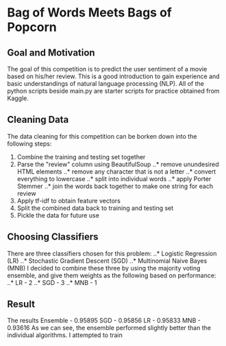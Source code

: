 # Bag of Words Meets Bags of Popcorn

## Goal and Motivation 
The goal of this competition is to predict the user sentiment of a movie based on his/her review.  This is a good introduction to gain experience and basic understandings of natural language processing (NLP).  All of the python scripts beside main.py are starter scripts for practice obtained from Kaggle.

## Cleaning Data
The data cleaning for this competition can be borken down into the following steps:
1. Combine the training and testing set together
2. Parse the "review" column using BeautifulSoup
..* remove unundesired HTML elements
..* remove any character that is not a letter
..* convert everything to lowercase
..* split into individual words
..* apply Porter Stemmer
..* join the words back together to make one string for each review
3. Apply tf-idf to obtain feature vectors
4. Split the combined data back to training and testing set
5. Pickle the data for future use

## Choosing Classifiers
There are three classifiers chosen for this problem:
..* Logistic Regression (LR)
..* Stochastic Gradient Descent (SGD)
..* Multinomial Naive Bayes (MNB)
I decided to combine these three by using the majority voting ensemble, and give them weights as the following based on performance:
..* LR - 2
..* SGD - 3 
..* MNB - 1

## Result
The results
Ensemble - 0.95895
SGD - 0.95856
LR - 0.95833
MNB - 0.93616
As we can see, the ensemble performed slightly better than the individual algorithms.  I attempted to train 

